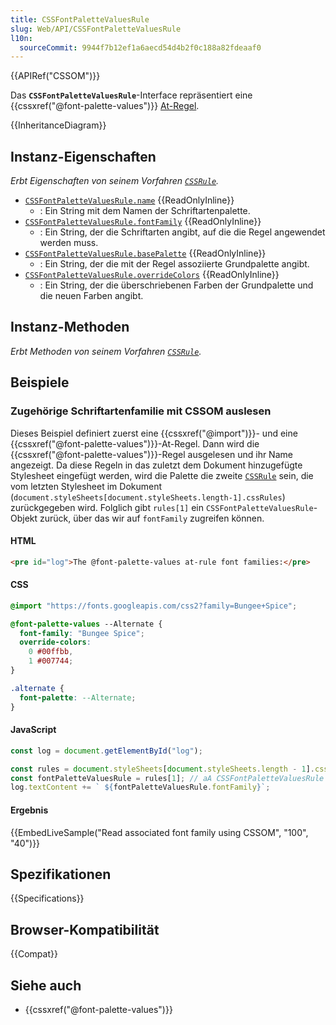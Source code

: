 ```yaml
---
title: CSSFontPaletteValuesRule
slug: Web/API/CSSFontPaletteValuesRule
l10n:
  sourceCommit: 9944f7b12ef1a6aecd54d4b2f0c188a82fdeaaf0
---
```


{{APIRef("CSSOM")}}

Das **`CSSFontPaletteValuesRule`**-Interface repräsentiert eine {{cssxref("@font-palette-values")}} [At-Regel](/de/docs/Web/CSS/CSS_syntax/At-rule).

{{InheritanceDiagram}}

## Instanz-Eigenschaften

_Erbt Eigenschaften von seinem Vorfahren [`CSSRule`](/de/docs/Web/API/CSSRule)._

- [`CSSFontPaletteValuesRule.name`](/de/docs/Web/API/CSSFontPaletteValuesRule/name) {{ReadOnlyInline}}
  - : Ein String mit dem Namen der Schriftartenpalette.
- [`CSSFontPaletteValuesRule.fontFamily`](/de/docs/Web/API/CSSFontPaletteValuesRule/fontFamily) {{ReadOnlyInline}}
  - : Ein String, der die Schriftarten angibt, auf die die Regel angewendet werden muss.
- [`CSSFontPaletteValuesRule.basePalette`](/de/docs/Web/API/CSSFontPaletteValuesRule/basePalette) {{ReadOnlyInline}}
  - : Ein String, der die mit der Regel assoziierte Grundpalette angibt.
- [`CSSFontPaletteValuesRule.overrideColors`](/de/docs/Web/API/CSSFontPaletteValuesRule/overrideColors) {{ReadOnlyInline}}
  - : Ein String, der die überschriebenen Farben der Grundpalette und die neuen Farben angibt.

## Instanz-Methoden

_Erbt Methoden von seinem Vorfahren [`CSSRule`](/de/docs/Web/API/CSSRule)._

## Beispiele

### Zugehörige Schriftartenfamilie mit CSSOM auslesen

Dieses Beispiel definiert zuerst eine {{cssxref("@import")}}- und eine {{cssxref("@font-palette-values")}}-At-Regel. Dann wird die {{cssxref("@font-palette-values")}}-Regel ausgelesen und ihr Name angezeigt. Da diese Regeln in das zuletzt dem Dokument hinzugefügte Stylesheet eingefügt werden, wird die Palette die zweite [`CSSRule`](/de/docs/Web/API/CSSRule) sein, die vom letzten Stylesheet im Dokument (`document.styleSheets[document.styleSheets.length-1].cssRules`) zurückgegeben wird. Folglich gibt `rules[1]` ein `CSSFontPaletteValuesRule`-Objekt zurück, über das wir auf `fontFamily` zugreifen können.

#### HTML

```html
<pre id="log">The @font-palette-values at-rule font families:</pre>
```

#### CSS

```css
@import "https://fonts.googleapis.com/css2?family=Bungee+Spice";

@font-palette-values --Alternate {
  font-family: "Bungee Spice";
  override-colors:
    0 #00ffbb,
    1 #007744;
}

.alternate {
  font-palette: --Alternate;
}
```

#### JavaScript

```js
const log = document.getElementById("log");

const rules = document.styleSheets[document.styleSheets.length - 1].cssRules;
const fontPaletteValuesRule = rules[1]; // aA CSSFontPaletteValuesRule interface
log.textContent += ` ${fontPaletteValuesRule.fontFamily}`;
```

#### Ergebnis

{{EmbedLiveSample("Read associated font family using CSSOM", "100", "40")}}

## Spezifikationen

{{Specifications}}

## Browser-Kompatibilität

{{Compat}}

## Siehe auch

- {{cssxref("@font-palette-values")}}
